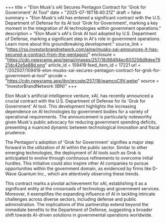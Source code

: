 +++
title = "Elon Musk's xAI Secures Pentagon Contract for 'Grok for Government' AI Tool"
date = "2025-07-18T18:40:21Z"
draft = false
summary = "Elon Musk's xAI has entered a significant contract with the U.S. Department of Defense for its AI tool 'Grok for Government', marking a key moment in the integration of AI technologies within government operations."
description = "Elon Musk's xAI's Grok AI tool adopted by U.S. Department of Defense, marking a significant step in AI's role in government operations. Learn more about this groundbreaking development."
source_link = "https://rss.investorbrandnetwork.com/ainw/musks-xai-announces-it-has-secured-a-contract-from-the-pentagon/"
enclosure = "https://cdn.newsramp.app/genai/images/257/18/86494ec603208d9dee7921dc42e5e88d.png"
article_id = 109419
feed_item_id = 17221
url = "/202507/109419-elon-musks-xai-secures-pentagon-contract-for-grok-for-government-ai-tool"
qrcode = "https://cdn.newsramp.app/ibn/qrcode/257/18/wamcoC9V.webp"
source = "InvestorBrandNetwork (IBN)"
+++

<p>Elon Musk's artificial intelligence venture, xAI, has recently announced a crucial contract with the U.S. Department of Defense for its 'Grok for Government' AI tool. This development highlights the increasing dependence on AI technologies by government bodies for a variety of operational requirements. The announcement is particularly noteworthy given Musk's public advocacy for reducing government spending deficits, presenting a nuanced dynamic between technological innovation and fiscal prudence.</p><p>The Pentagon's adoption of 'Grok for Government' signifies a major step forward in the utilization of AI within the public sector. Similar to other emerging technologies, the deployment of AI tools such as Grok is anticipated to evolve through continuous refinements to overcome initial hurdles. This initiative could also inspire other AI companies to pursue opportunities within the government domain, as evidenced by firms like D-Wave Quantum Inc., which are attentively observing these trends.</p><p>This contract marks a pivotal achievement for xAI, establishing it as a significant entity at the crossroads of technology and government services. Moreover, it exemplifies the expanding influence of AI in tackling intricate challenges across diverse sectors, including defense and public administration. The implications of this partnership extend beyond the immediate benefits to the Department of Defense, suggesting a broader shift towards AI-driven solutions in governmental operations worldwide.</p>